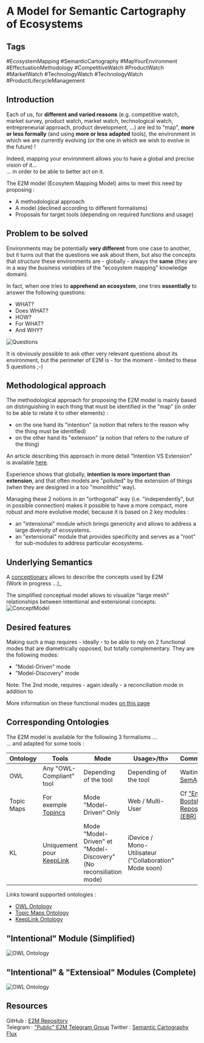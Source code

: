 
A Model for Semantic Cartography of Ecosystems
==

Tags
-
#EcosystemMapping #SemanticCartography #MapYourEnvironment #EffectuationMethodology #CompetitiveWatch #ProductWatch #MarketWatch #TechnologyWatch #TechnologyWatch #ProductLifecycleManagement 

Introduction
-
Each of us, for __different and varied reasons__ (e.g. competitive watch, market survey, product watch, market watch, technological watch, entrepreneurial approach, product development, ...) are led to "map", __more or less formally__ (and using __more or less adapted__ tools), the environment in which we are currently evolving (or the one in which we wish to evolve in the future) !

Indeed, mapping your environment allows you to have a global and precise vision of it...   
... in order to be able to better act on it.

The E2M model (Ecosytem Mapping Model) aims to meet this need by proposing :
* A methodological approach
* A model (declined according to different formalisms)
* Proposals for target tools (depending on required functions and usage)

Problem to be solved
-
Environments may be potentially __very different__ from one case to another, but it turns out that the questions we ask about them, but also the concepts that *structure* these environments are - globally - always the __same__ (they are in a way the *business variables* of the "ecosystem mapping" knowledge domain).

In fact, when one tries to __apprehend an ecosystem__, one tries __essentially__ to answer the following questions: 
* WHAT?
* Does WHAT?
* HOW?
* For WHAT?
* And WHY?

![Questions](https://github.com/iPlumb3r/EcosystemMappingModel/blob/master/images/Who-DoesWhat-How-ForWhat-Why.png)

It is obviously possible to ask other very relevant questions about its environment, but the perimeter of E2M is - for the moment - limited to these 5 questions ;-)

Methodological approach
-
The methodological approach for proposing the E2M model is mainly based on distinguishing in each thing that must be identified in the "map" (in order to be able to relate it to other elements) : 
* on the one hand its "intention" (a notion that refers to the reason why the thing must be identified)
* on the other hand its "extension" (a notion that refers to the nature of the thing)

An article describing this approach in more detail "Intention VS Extension" is available <a href="https://github.com/iPlumb3r/EcosystemMappingModel/blob/master/1_Semantic/ReasonWhyA2-LevelModel_EN.md">here</a>.

Experience shows that globally, __intention is more important than extension__, and that often models are "polluted" by the extension of things (when they are designed in a too "monolithic" way). 

Managing these 2 notions in an "orthogonal" way (i.e. "independently", but in possible connection) makes it possible to have a more compact, more robust and more evolutive model, because it is based on 2 key modules :
* an "intensional" module which brings genericity and allows to address a large diversity of ecosystems.
* an "extensional" module that provides specificity and serves as a "root" for sub-modules to address particular ecosystems. 

Underlying Semantics
-
A <a href="https://github.com/iPlumb3r/EcosystemMappingModel/tree/master/1_Semantic/Conceptionary">conceptionary</a> allows to describe the concepts used by E2M   
(Work in progress ...)_

The simplified conceptual model allows to visualize "large mesh" relationships between intentional and extensional concepts:
![ConceptModel](https://github.com/iPlumb3r/EcosystemMappingModel/blob/master/images/ConceptualModel%40E2M_2020-03-04.png)

Desired features
-
Making such a map requires - ideally - to be able to rely on 2 functional modes that are diametrically opposed, but totally complementary. They are the following modes:
* "Model-Driven" mode
* "Model-Discovery" mode 

Note: The 2nd mode, requires - again ideally - a reconciliation mode in addition to

More information on these functional modes <a href="https://github.com/iPlumb3r/EcosystemMappingModel/blob/master/4_Functionalities/FunctionalModes.md">on this page</a>

Corresponding Ontologies
-
The E2M model is available for the following 3 formalisms ...   
... and adapted for some tools :

<table
    <Head.
        <tr>
            <th>Ontology</th>
            <th>Tools</th>
            <th>Mode</th>
            <th>Usage>/th>   
            <th>Comment>/th> 
        <tr>
    </thead>
    <tbody>
        <tr>
            <td>OWL</td>
            <td>Any "OWL-Compliant" tool</td>
            <td>Depending of the tool</td>
            <td>Depending of the tool</td>
            <td>Waiting for <a href="http://semapps.org/">SemApps</a></td>
        </tr>
        <tr>
            <td>Topic Maps</td>
            <td>For exemple <a href="https://www.topincs.com/">Topincs</a></td>
            <td>Mode "Model-Driven" Only</td>
            <td>Web / Multi-User</td>
            <td>Cf <a href="https://www.topincs.com/iPlumb3rSandBox/">"Entangled Bootstrap" Repository (EBR)</a></td>
        </tr>
        <tr>
            <td>KL</td>
            <td>Uniquement pour <a href="http://keeplink.com/">KeepLink</a></td>
            <td>Mode "Model-Driven" et "Model-Discovery" (No reconsiliation mode)</td>
            <td>iDevice / Mono-Utilisateur ("Collaboration" Mode soon)</td>
            <td></td>
        </tr>
    </tbody>
</table>
   
Links toward supported ontologies :
* <a href="https://github.com/iPlumb3r/EcosystemMappingModel/blob/master/6_Ontologies/OWL-Ontology.md">OWL Ontology</a>
* <a href="https://github.com/iPlumb3r/EcosystemMappingModel/blob/master/6_Ontologies/TM-Ontology.md">Topic Maps Ontology</a>
* <a href="https://github.com/iPlumb3r/EcosystemMappingModel/blob/master/6_Ontologies/KL-Ontology.md">KeepLink Ontology</a>


"Intentional" Module (Simplified) 
-
![OWL Ontology](https://github.com/iPlumb3r/EcosystemMappingModel/blob/master/images/OWL-Ontology%40E2M-i_Simplified_2020-03-04.png)


"Intentional" & "Extensioal" Modules (Complete)
-
![OWL Ontology](https://github.com/iPlumb3r/EcosystemMappingModel/blob/master/images/OWL-Ontology%40E2M_2020-03-06.png)

Resources
-
GitHub : <a href="https://github.com/iPlumb3r/EcosystemMappingModel">E2M Repository</a>   
Telegram : <a href="https://t.me/EcosystemMapping">"Public" E2M Telegram Group</a> 
Twitter : <a href="https://twitter.com/iPlumb3r">Semantic Cartography Flux</a>


